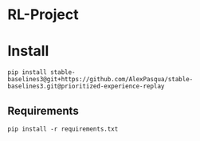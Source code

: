 ﻿# RL-Project

# Install 

`pip install stable-baselines3@git+https://github.com/AlexPasqua/stable-baselines3.git@prioritized-experience-replay`

## Requirements
`pip install -r requirements.txt`

